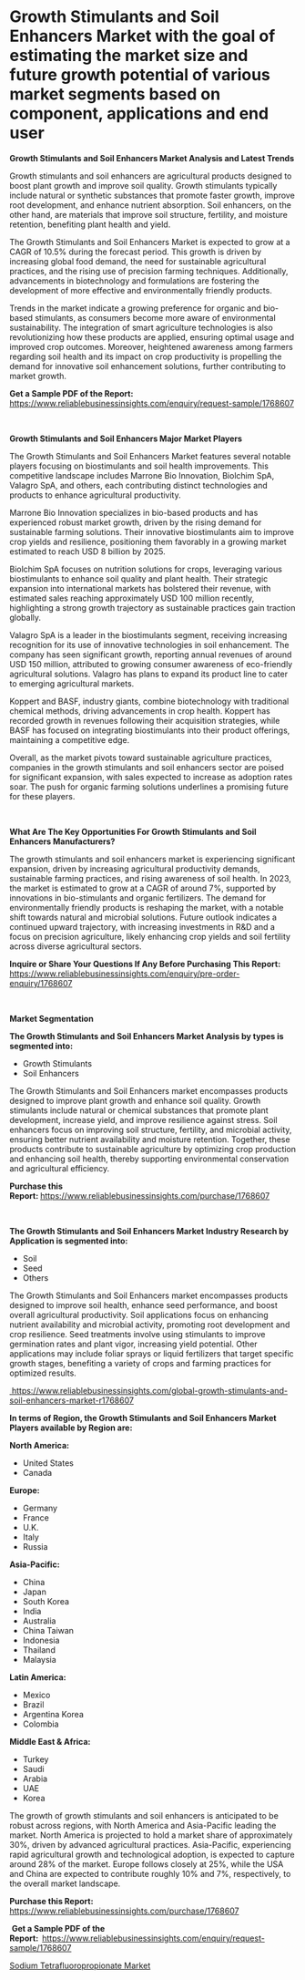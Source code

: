 <p><h1>Growth Stimulants and Soil Enhancers Market with the goal of estimating the market size and future growth potential of various market segments based on component, applications and end user</h1></p><p><strong>Growth Stimulants and Soil Enhancers Market Analysis and Latest Trends</strong></p>
<p><p>Growth stimulants and soil enhancers are agricultural products designed to boost plant growth and improve soil quality. Growth stimulants typically include natural or synthetic substances that promote faster growth, improve root development, and enhance nutrient absorption. Soil enhancers, on the other hand, are materials that improve soil structure, fertility, and moisture retention, benefiting plant health and yield.</p><p>The Growth Stimulants and Soil Enhancers Market is expected to grow at a CAGR of 10.5% during the forecast period. This growth is driven by increasing global food demand, the need for sustainable agricultural practices, and the rising use of precision farming techniques. Additionally, advancements in biotechnology and formulations are fostering the development of more effective and environmentally friendly products.</p><p>Trends in the market indicate a growing preference for organic and bio-based stimulants, as consumers become more aware of environmental sustainability. The integration of smart agriculture technologies is also revolutionizing how these products are applied, ensuring optimal usage and improved crop outcomes. Moreover, heightened awareness among farmers regarding soil health and its impact on crop productivity is propelling the demand for innovative soil enhancement solutions, further contributing to market growth.</p></p>
<p><strong>Get a Sample PDF of the Report:&nbsp;</strong> <a href="https://www.reliablebusinessinsights.com/enquiry/request-sample/1768607?utm_campaign=3133&utm_medium=2&utm_source=Github&utm_content=ia&utm_term=03042025&utm_id=growth-stimulants-and-soil-enhancers">https://www.reliablebusinessinsights.com/enquiry/request-sample/1768607</a></p>
<p>&nbsp;</p>
<p><strong>Growth Stimulants and Soil Enhancers Major Market Players</strong></p>
<p><p>The Growth Stimulants and Soil Enhancers Market features several notable players focusing on biostimulants and soil health improvements. This competitive landscape includes Marrone Bio Innovation, Biolchim SpA, Valagro SpA, and others, each contributing distinct technologies and products to enhance agricultural productivity.</p><p>Marrone Bio Innovation specializes in bio-based products and has experienced robust market growth, driven by the rising demand for sustainable farming solutions. Their innovative biostimulants aim to improve crop yields and resilience, positioning them favorably in a growing market estimated to reach USD 8 billion by 2025.</p><p>Biolchim SpA focuses on nutrition solutions for crops, leveraging various biostimulants to enhance soil quality and plant health. Their strategic expansion into international markets has bolstered their revenue, with estimated sales reaching approximately USD 100 million recently, highlighting a strong growth trajectory as sustainable practices gain traction globally.</p><p>Valagro SpA is a leader in the biostimulants segment, receiving increasing recognition for its use of innovative technologies in soil enhancement. The company has seen significant growth, reporting annual revenues of around USD 150 million, attributed to growing consumer awareness of eco-friendly agricultural solutions. Valagro has plans to expand its product line to cater to emerging agricultural markets.</p><p>Koppert and BASF, industry giants, combine biotechnology with traditional chemical methods, driving advancements in crop health. Koppert has recorded growth in revenues following their acquisition strategies, while BASF has focused on integrating biostimulants into their product offerings, maintaining a competitive edge.</p><p>Overall, as the market pivots toward sustainable agriculture practices, companies in the growth stimulants and soil enhancers sector are poised for significant expansion, with sales expected to increase as adoption rates soar. The push for organic farming solutions underlines a promising future for these players.</p></p>
<p>&nbsp;</p>
<p><strong>What Are The Key Opportunities For Growth Stimulants and Soil Enhancers Manufacturers?</strong></p>
<p><p>The growth stimulants and soil enhancers market is experiencing significant expansion, driven by increasing agricultural productivity demands, sustainable farming practices, and rising awareness of soil health. In 2023, the market is estimated to grow at a CAGR of around 7%, supported by innovations in bio-stimulants and organic fertilizers. The demand for environmentally friendly products is reshaping the market, with a notable shift towards natural and microbial solutions. Future outlook indicates a continued upward trajectory, with increasing investments in R&D and a focus on precision agriculture, likely enhancing crop yields and soil fertility across diverse agricultural sectors.</p></p>
<p><strong>Inquire or Share Your Questions If Any Before Purchasing This Report:</strong> <a href="https://www.reliablebusinessinsights.com/enquiry/pre-order-enquiry/1768607?utm_campaign=3133&utm_medium=2&utm_source=Github&utm_content=ia&utm_term=03042025&utm_id=growth-stimulants-and-soil-enhancers">https://www.reliablebusinessinsights.com/enquiry/pre-order-enquiry/1768607</a></p>
<p>&nbsp;</p>
<p><strong>Market Segmentation</strong></p>
<p><strong>The Growth Stimulants and Soil Enhancers Market Analysis by types is segmented into:</strong></p>
<p><ul><li>Growth Stimulants</li><li>Soil Enhancers</li></ul></p>
<p><p>The Growth Stimulants and Soil Enhancers market encompasses products designed to improve plant growth and enhance soil quality. Growth stimulants include natural or chemical substances that promote plant development, increase yield, and improve resilience against stress. Soil enhancers focus on improving soil structure, fertility, and microbial activity, ensuring better nutrient availability and moisture retention. Together, these products contribute to sustainable agriculture by optimizing crop production and enhancing soil health, thereby supporting environmental conservation and agricultural efficiency.</p></p>
<p><strong>Purchase this Report:&nbsp;</strong><a href="https://www.reliablebusinessinsights.com/purchase/1768607?utm_campaign=3133&utm_medium=2&utm_source=Github&utm_content=ia&utm_term=03042025&utm_id=growth-stimulants-and-soil-enhancers">https://www.reliablebusinessinsights.com/purchase/1768607</a></p>
<p>&nbsp;</p>
<p><strong>The Growth Stimulants and Soil Enhancers Market Industry Research by Application is segmented into:</strong></p>
<p><ul><li>Soil</li><li>Seed</li><li>Others</li></ul></p>
<p><p>The Growth Stimulants and Soil Enhancers market encompasses products designed to improve soil health, enhance seed performance, and boost overall agricultural productivity. Soil applications focus on enhancing nutrient availability and microbial activity, promoting root development and crop resilience. Seed treatments involve using stimulants to improve germination rates and plant vigor, increasing yield potential. Other applications may include foliar sprays or liquid fertilizers that target specific growth stages, benefiting a variety of crops and farming practices for optimized results.</p></p>
<p><a href="https://www.reliablebusinessinsights.com/global-growth-stimulants-and-soil-enhancers-market-r1768607?utm_campaign=3133&utm_medium=2&utm_source=Github&utm_content=ia&utm_term=03042025&utm_id=growth-stimulants-and-soil-enhancers">&nbsp;https://www.reliablebusinessinsights.com/global-growth-stimulants-and-soil-enhancers-market-r1768607</a></p>
<p><strong>In terms of Region, the Growth Stimulants and Soil Enhancers Market Players available by Region are:</strong></p>
<p>
    <p> <strong> North America: </strong>
        <ul>
            <li>United States</li>
            <li>Canada</li>
        </ul>
        </p> 
    <p> <strong> Europe: </strong>
        <ul>
            <li>Germany</li>
            <li>France</li>
            <li>U.K.</li>
            <li>Italy</li>
            <li>Russia</li>
        </ul>
        </p> 
    <p> <strong> Asia-Pacific: </strong>
        <ul>
            <li>China</li>
            <li>Japan</li>
            <li>South Korea</li>
            <li>India</li>
            <li>Australia</li>
            <li>China Taiwan</li>
            <li>Indonesia</li>
            <li>Thailand</li>
            <li>Malaysia</li>
        </ul>
        </p> 
    <p> <strong> Latin America: </strong>
        <ul>
            <li>Mexico</li>
            <li>Brazil</li>
            <li>Argentina Korea</li>
            <li>Colombia</li>
        </ul>
        </p> 
    <p> <strong> Middle East & Africa: </strong>
        <ul>
            <li>Turkey</li>
            <li>Saudi</li>
            <li>Arabia</li>
            <li>UAE</li>
            <li>Korea</li>
        </ul>
    </p>
    </p>
<p><p>The growth of growth stimulants and soil enhancers is anticipated to be robust across regions, with North America and Asia-Pacific leading the market. North America is projected to hold a market share of approximately 30%, driven by advanced agricultural practices. Asia-Pacific, experiencing rapid agricultural growth and technological adoption, is expected to capture around 28% of the market. Europe follows closely at 25%, while the USA and China are expected to contribute roughly 10% and 7%, respectively, to the overall market landscape.</p></p>
<p><strong>Purchase this Report: </strong><a href="https://www.reliablebusinessinsights.com/purchase/1768607?utm_campaign=3133&utm_medium=2&utm_source=Github&utm_content=ia&utm_term=03042025&utm_id=growth-stimulants-and-soil-enhancers">https://www.reliablebusinessinsights.com/purchase/1768607</a></p>
<p>&nbsp;<strong>Get a Sample PDF of the Report:&nbsp;&nbsp;</strong><a href="https://www.reliablebusinessinsights.com/enquiry/request-sample/1768607?utm_campaign=3133&utm_medium=2&utm_source=Github&utm_content=ia&utm_term=03042025&utm_id=growth-stimulants-and-soil-enhancers">https://www.reliablebusinessinsights.com/enquiry/request-sample/1768607</a></p>
<p><strong></strong></p>
<p><p><a href="https://github.com/doljanzwald/Market-Research-Report-List-1/blob/main/sodium-tetrafluoropropionate-market.md?utm_campaign=3133&utm_medium=2&utm_source=Github&utm_content=ia&utm_term=03042025&utm_id=growth-stimulants-and-soil-enhancers">Sodium Tetrafluoropropionate Market</a></p></p>